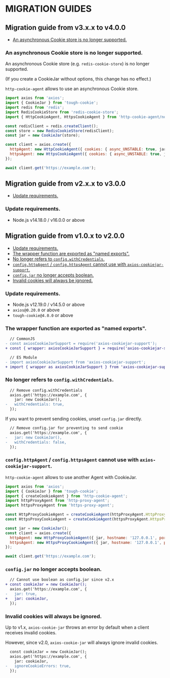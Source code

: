 # MIGRATION GUIDES

## Migration guide from v3.x.x to v4.0.0

- [An asynchronous Cookie store is no longer supported.](#an-asynchronous-cookie-store-is-no-longer-supported)

### An asynchronous Cookie store is no longer supported.

An asynchronous Cookie store (e.g. `redis-cookie-store`) is no longer supported.

(If you create a CookieJar without options, this change has no effect.)

`http-cookie-agent` allows to use an asynchronous Cookie store.

```js
import axios from 'axios';
import { CookieJar } from 'tough-cookie';
import redis from 'redis';
import RedisCookieStore from 'redis-cookie-store';
import { HttpCookieAgent, HttpsCookieAgent } from 'http-cookie-agent/node:http';

const redisClient = redis.createClient();
const store = new RedisCookieStore(redisClient);
const jar = new CookieJar(store);

const client = axios.create({
  httpAgent: new HttpCookieAgent({ cookies: { async_UNSTABLE: true, jar } }),
  httpsAgent: new HttpsCookieAgent({ cookies: { async_UNSTABLE: true, jar } }),
});

await client.get('https://example.com');
```

## Migration guide from v2.x.x to v3.0.0

- [Update requirements.](#update-requirements)

### Update requirements.

- Node.js v14.18.0 / v16.0.0 or above

## Migration guide from v1.0.x to v2.0.0

- [Update requirements.](#update-requirements-1)
- [The wrapper function are exported as "named exports".](#the-wrapper-function-are-exported-as-named-exports)
- [No longer refers to `config.withCredentials`.](#no-longer-refers-to-configwithcredentials)
- [`config.httpAgent` / `config.httpsAgent` cannot use with `axios-cookiejar-support`.](#confighttpagent--confighttpsagent-cannot-use-with-axios-cookiejar-support)
- [`config.jar` no longer accepts boolean.](#configjar-no-longer-accepts-boolean)
- [Invalid cookies will always be ignored.](#invalid-cookies-will-always-be-ignored)

### Update requirements.

- Node.js v12.19.0 / v14.5.0 or above
- `axios@0.20.0` or above
- `tough-cookie@4.0.0` or above

### The wrapper function are exported as "named exports".

```diff
  // CommonJS
- const axiosCookieJarSupport = require('axios-cookiejar-support');
+ const { wrapper: axiosCookieJarSupport } = require('axios-cookiejar-support');
```

```diff
  // ES Module
- import axiosCookieJarSupport from 'axios-cookiejar-support';
+ import { wrapper as axiosCookieJarSupport } from 'axios-cookiejar-support';
```

### No longer refers to `config.withCredentials`.

```diff
  // Remove config.withCredentials
  axios.get('https://example.com', {
    jar: new CookieJar(),
-   withCredentials: true,
  });
```

If you want to prevent sending cookies, unset `config.jar` directly.

```diff
  // Remove config.jar for preventing to send cookie
  axios.get('https://example.com', {
-   jar: new CookieJar(),
-   withCredentials: false,
  });
```

### `config.httpAgent` / `config.httpsAgent` cannot use with `axios-cookiejar-support`.

`http-cookie-agent` allows to use another Agent with CookieJar.

```js
import axios from 'axios';
import { CookieJar } from 'tough-cookie';
import { createCookieAgent } from 'http-cookie-agent';
import httpProxyAgent from 'http-proxy-agent';
import httpsProxyAgent from 'https-proxy-agent';

const HttpProxyCookieAgent = createCookieAgent(httpProxyAgent.HttpProxyAgent);
const HttpsProxyCookieAgent = createCookieAgent(httpsProxyAgent.HttpsProxyAgent);

const jar = new CookieJar();
const client = axios.create({
  httpAgent: new HttpProxyCookieAgent({ jar, hostname: '127.0.0.1', port: 8080 }),
  httpsAgent: new HttpsProxyCookieAgent({ jar, hostname: '127.0.0.1', port: 8080 }),
});

await client.get('https://example.com');
```

### `config.jar` no longer accepts boolean.

```diff
  // Cannot use boolean as config.jar since v2.x
+ const cookieJar = new CookieJar();
  axios.get('https://example.com', {
-   jar: true,
+   jar: cookieJar,
  });
```

### Invalid cookies will always be ignored.

Up to v1.x, `axios-cookie-jar` throws an error by default when a client receives invalid cookies.

However, since v2.0, `axios-cookie-jar` will always ignore invalid cookies.

```diff
  const cookieJar = new CookieJar();
  axios.get('https://example.com', {
    jar: cookieJar,
-   ignoreCookieErrors: true,
  });
```
